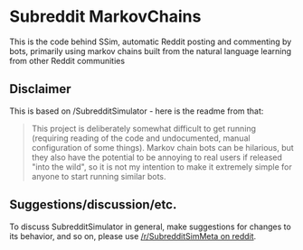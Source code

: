 # Subreddit MarkovChains

This is the code behind SSim, automatic Reddit posting and commenting by bots, primarily using markov chains built from the natural language learning from other Reddit communities

## Disclaimer

This is based on /SubredditSimulator - here is the readme from that:

>This project is deliberately somewhat difficult to get running (requiring reading of the code and undocumented, manual configuration  of some things). Markov chain bots can be hilarious, but they also have the potential to be annoying to real users if released "into the wild", so it is not my intention to make it extremely simple for anyone to start running similar bots.

## Suggestions/discussion/etc.

To discuss SubredditSimulator in general, make suggestions for changes to its behavior, and so on, please use [/r/SubredditSimMeta on reddit](https://www.reddit.com/r/SubredditSimMeta).
